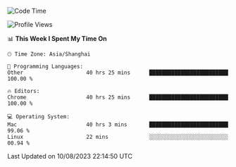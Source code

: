 <!--START_SECTION:waka-->
![Code Time](http://img.shields.io/badge/Code%20Time-1%2C059%20hrs%2020%20mins-blue)

![Profile Views](http://img.shields.io/badge/Profile%20Views-0-blue)

📊 **This Week I Spent My Time On** 

```text
🕑︎ Time Zone: Asia/Shanghai

💬 Programming Languages: 
Other                    40 hrs 25 mins      █████████████████████████   100.00 % 

🔥 Editors: 
Chrome                   40 hrs 25 mins      █████████████████████████   100.00 % 

💻 Operating System: 
Mac                      40 hrs 3 mins       █████████████████████████   99.06 % 
Linux                    22 mins             ░░░░░░░░░░░░░░░░░░░░░░░░░   00.94 % 
```


 Last Updated on 10/08/2023 22:14:50 UTC
<!--END_SECTION:waka-->
